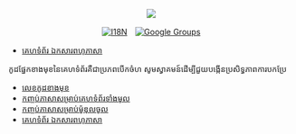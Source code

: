 <p align="center"><a href="https://wac.tax"><img src="https://cdn.jsdelivr.net/gh/wactax/img/logo.svg"/></a></p><p align="center"><a href="https://github.com/wactax/wac.tax/blob/main/doc/README.md#readme"><img alt="I18N" src="https://cdn.jsdelivr.net/gh/wactax/img/t.svg"/></a>　<a href="https://groups.google.com/u/2/g/wactax"><img alt="Google Groups" src="https://cdn.jsdelivr.net/gh/wactax/img/g-groups.svg"/></a></p>

* [គេហទំព័រ ឯកសារពហុភាសា](https://github.com/xxai-doc)

កូដផ្នែកខាងមុខនៃគេហទំព័រគឺជាប្រភពបើកចំហ សូមស្វាគមន៍ដើម្បីជួយបង្កើនប្រសិទ្ធភាពការបកប្រែ

* [លេខកូដខាងមុខ](https://github.com/xxai-art/web)
* [កញ្ចប់ភាសាសម្រាប់គេហទំព័រទាំងមូល](https://github.com/xxai-art/web/tree/main/i18n)
* [កញ្ចប់ភាសាសម្រាប់ម៉ូឌុលចូល](https://github.com/wacpkg/user/tree/main/ui.i18n)
* [គេហទំព័រ ឯកសារពហុភាសា](https://github.com/xxai-doc)
